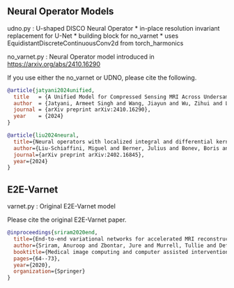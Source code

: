 ## Neural Operator Models
udno.py : U-shaped DISCO Neural Operator
    * in-place resolution invariant replacement for U-Net
    * building block for no_varnet
    * uses EquidistantDiscreteContinuousConv2d from torch_harmonics

no_varnet.py : Neural Operator model introduced in https://arxiv.org/abs/2410.16290


If you use either the no_varnet or UDNO, please cite the following.

```bibtex
@article{jatyani2024unified,
  title   = {A Unified Model for Compressed Sensing MRI Across Undersampling Patterns},
  author  = {Jatyani, Armeet Singh and Wang, Jiayun and Wu, Zihui and Liu-Schiaffini, Miguel and Tolooshams, Bahareh and Anandkumar, Anima},
  journal = {arXiv preprint arXiv:2410.16290},
  year    = {2024}
}
```

```bibtex
@article{liu2024neural,
  title={Neural operators with localized integral and differential kernels},
  author={Liu-Schiaffini, Miguel and Berner, Julius and Bonev, Boris and Kurth, Thorsten and Azizzadenesheli, Kamyar and Anandkumar, Anima},
  journal={arXiv preprint arXiv:2402.16845},
  year={2024}
}
```

## E2E-Varnet
varnet.py : Original E2E-Varnet model

Please cite the original E2E-Varnet paper.

```bibtex
@inproceedings{sriram2020end,
  title={End-to-end variational networks for accelerated MRI reconstruction},
  author={Sriram, Anuroop and Zbontar, Jure and Murrell, Tullie and Defazio, Aaron and Zitnick, C Lawrence and Yakubova, Nafissa and Knoll, Florian and Johnson, Patricia},
  booktitle={Medical image computing and computer assisted intervention--MICCAI 2020: 23rd international conference, Lima, Peru, October 4--8, 2020, proceedings, part II 23},
  pages={64--73},
  year={2020},
  organization={Springer}
}
```
